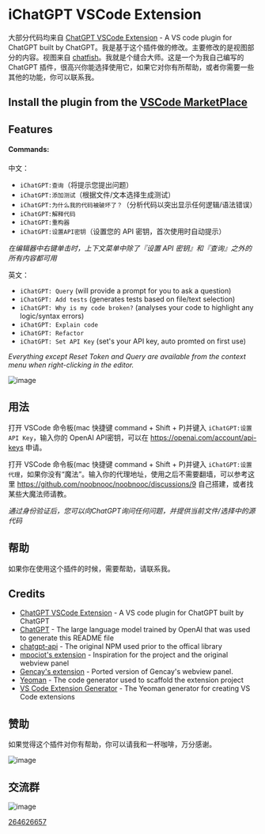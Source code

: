 # iChatGPT VSCode Extension

大部分代码均来自 [ChatGPT VSCode Extension](https://github.com/barnesoir/chatgpt-vscode-plugin) - A VS code plugin for ChatGPT built by ChatGPT。我是基于这个插件做的修改。主要修改的是视图部分的内容。视图来自 [chatfish](https://chatfish.io)。我就是个缝合大师。这是一个为我自己编写的 ChatGPT 插件，很高兴你能选择使用它，如果它对你有所帮助，或者你需要一些其他的功能，你可以联系我。


## Install the plugin from the [VSCode MarketPlace](https://marketplace.visualstudio.com/items?itemName=xiaohuoni.i-chatgpt)


## Features

#### Commands:

中文：

- `iChatGPT:查询`（将提示您提出问题）
- `iChatGPT:添加测试`（根据文件/文本选择生成测试）
- `iChatGPT:为什么我的代码被破坏了？`（分析代码以突出显示任何逻辑/语法错误）
- `iChatGPT:解释代码`
- `iChatGPT:重构器`
- `iChatGPT:设置API密钥`（设置您的 API 密钥，首次使用时自动提示）

_在编辑器中右键单击时，上下文菜单中除了『设置 API 密钥』和『查询』之外的所有内容都可用_

英文：

- `iChatGPT: Query` (will provide a prompt for you to ask a question)
- `iChatGPT: Add tests` (generates tests based on file/text selection)
- `iChatGPT: Why is my code broken?` (analyses your code to highlight any logic/syntax errors)
- `iChatGPT: Explain code`
- `iChatGPT: Refactor`
- `iChatGPT: Set API Key` (set's your API key, auto promted on first use)

_Everything except Reset Token and Query are available from the context menu when right-clicking in the editor._

![image](https://user-images.githubusercontent.com/38425102/206071229-f017247e-831b-4e42-8c1a-914851da392f.png)

## 用法

打开 VSCode 命令板(mac 快捷键 command + Shift + P)并键入 `iChatGPT:设置 API Key`，输入你的 OpenAI API密钥，可以在 https://openai.com/account/api-keys 申请。

打开 VSCode 命令板(mac 快捷键 command + Shift + P)并键入 `iChatGPT:设置代理`，如果你没有“魔法”。输入你的代理地址，使用之后不需要翻墙，可以参考这里 https://github.com/noobnooc/noobnooc/discussions/9 自己搭建，或者找某些大魔法师请教。

_通过身份验证后，您可以向ChatGPT询问任何问题，并提供当前文件/选择中的源代码_

## 帮助

如果你在使用这个插件的时候，需要帮助，请联系我。

## Credits

- [ChatGPT VSCode Extension](https://github.com/barnesoir/chatgpt-vscode-plugin) - A VS code plugin for ChatGPT built by ChatGPT
- [ChatGPT](https://chat.openai.com/chat) - The large language model trained by OpenAI that was used to generate this README file
- [chatgpt-api](https://github.com/transitive-bullshit/chatgpt-api/) - The original NPM used prior to the offical library
- [mpociot's extension](https://github.com/mpociot/chatgpt-vscode) - Inspiration for the project and the original webview panel
- [Gencay's extension](https://github.com/gencay/vscode-chatgpt) - Ported version of Gencay's webview panel.
- [Yeoman](https://yeoman.io/) - The code generator used to scaffold the extension project
- [VS Code Extension Generator](https://github.com/Microsoft/vscode-generator-code) - The Yeoman generator for creating VS Code extensions

## 赞助

如果觉得这个插件对你有帮助，你可以请我和一杯咖啡，万分感谢。


![image](https://p6-juejin.byteimg.com/tos-cn-i-k3u1fbpfcp/fc6b8ae7f61546ea8074dcd75a2844bf~tplv-k3u1fbpfcp-watermark.image?)

## 交流群

![image](https://p9-juejin.byteimg.com/tos-cn-i-k3u1fbpfcp/fe9c6b33d2b742e6babf172d54c8ce5d~tplv-k3u1fbpfcp-watermark.image?)

[264626657](https://jq.qq.com/?_wv=1027&k=pA1gHVhB)